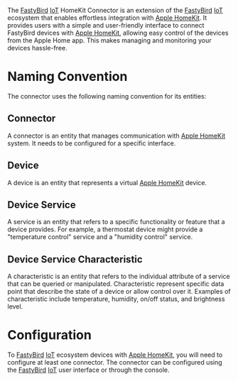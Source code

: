 The [FastyBird](https://www.fastybird.com) [IoT](https://en.wikipedia.org/wiki/Internet_of_things) HomeKit Connector is
an extension of the [FastyBird](https://www.fastybird.com) [IoT](https://en.wikipedia.org/wiki/Internet_of_things)
ecosystem that enables effortless integration  with [Apple HomeKit](https://en.wikipedia.org/wiki/HomeKit). It provides
users with a simple and user-friendly interface to connect FastyBird devices with [Apple HomeKit](https://en.wikipedia.org/wiki/HomeKit),
allowing easy control of the devices from the Apple Home app. This makes managing and monitoring your devices hassle-free.

# Naming Convention

The connector uses the following naming convention for its entities:

## Connector

A connector is an entity that manages communication with [Apple HomeKit](https://en.wikipedia.org/wiki/HomeKit) system.
It needs to be configured for a specific interface.

## Device

A device is an entity that represents a virtual [Apple HomeKit](https://en.wikipedia.org/wiki/HomeKit) device.

## Device Service

A service is an entity that refers to a specific functionality or feature that a device provides. For example,
a thermostat device might provide a "temperature control" service and a "humidity control" service.

## Device Service Characteristic

A characteristic is an entity that refers to the individual attribute of a service that can be queried or manipulated.
Characteristic represent specific data point that describe the state of a device or allow control over it.
Examples of characteristic include temperature, humidity, on/off status, and brightness level.

# Configuration

To [FastyBird](https://www.fastybird.com) [IoT](https://en.wikipedia.org/wiki/Internet_of_things) ecosystem devices
with [Apple HomeKit](https://en.wikipedia.org/wiki/HomeKit), you will need to configure at least one connector.
The connector can be configured using the [FastyBird](https://www.fastybird.com) [IoT](https://en.wikipedia.org/wiki/Internet_of_things)
user interface or through the console.
